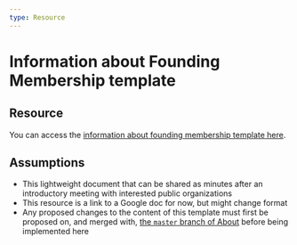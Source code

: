 ```yaml
---
type: Resource
---
```


# Information about Founding Membership template

## Resource

You can access the [information about founding membership template here](https://docs.google.com/document/d/165RXZmeU6klU_QmCR06ACvY8SAtN27de1nilqOmi8Nw/edit?usp=sharing).

## Assumptions

* This lightweight document that can be shared as minutes after an introductory meeting with interested public organizations
* This resource is a link to a Google doc for now, but might change format
* Any proposed changes to the content of this template must first be proposed on, and merged with, [the `master` branch of About](https://github.com/publiccodenet/about/tree/master) before being implemented here
